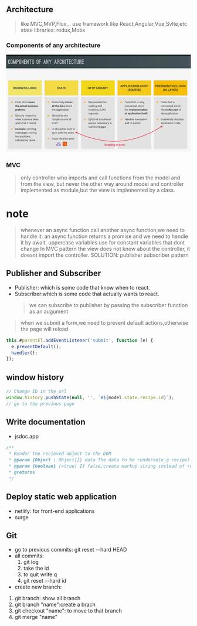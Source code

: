 ## Architecture

> like MVC,MVP,Flux,..
> use framework like React,Angular,Vue,Svlte,etc
> state libraries: redux,Mobx

### Components of any architecture

![alt text](architectureComp.png)

### MVC

> only controller who imports and call functions from the model
> and from the view, but never the other way around
> model and controller implemented as module,but the view is implemented by a class.

# note

> whenever an async function call another async function,we need to handle it.
> an async function returns a promise and we need to handle it by await.
> uppercase variables use for constant variables that dont change
> In MVC pattern the view does not know about the controller, it doesnt import the controller. SOLUTION: publisher subscriber pattern

## Publisher and Subscriber

- Publisher: which is some code that know when to react.
- Subscriber:which is some code that actually wants to react.
  > we can subscribe to publisher by passing the subscriber function as an augument

> when we submit a form,we need to prevent default actions,otherwise the page will reload

```js
this.#parentEl.addEventListener('submit', function (e) {
  e.preventDefault();
  handler();
});
```

## window history

```js
// Change ID in the url
window.history.pushState(null, '', `#${model.state.recipe.id}`);
// go to the previous page
```

## Write documentation

- jsdoc.app

```js
/**
 * Render the recieved object to the DOM
 * @param {Object | Object[]} data The data to be rendered(e.g recipe)
 * @param {boolean} [=true] If false,create markup string instead of rendering to the DOM
 * @returns
 */
```

## Deploy static web application

- netlify: for front-end applications
- surge

## Git

- go to previous commits:
  git reset --hard HEAD
- all commits:
  1. git log
  2. take the id
  3. to quit write q
  4. git reset --hard id
- create new branch:

1. git branch: show all branch
2. git branch "name":create a brach
3. git checkout "name": to move to that branch
4. git merge "name"
